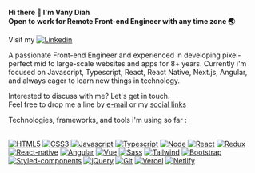 <b>Hi there 👋 I'm Vany Diah</b> </br>
<b>Open to work for Remote Front-end Engineer with any time zone 🌏 </b>

Visit my [![Linkedin](https://img.shields.io/badge/-LinkedIn-blue?style=flat&logo=Linkedin&logoColor=white&link=https://www.linkedin.com/in/vanydiah/)](https://www.linkedin.com/in/vanydiah/)

A passionate Front-end Engineer and experienced in developing pixel-perfect mid to large-scale websites and apps for 8+ years. Currently i'm focused on Javascript, Typescript, React, React Native, Next.js, Angular, and always eager to learn new things in technology.

Interested to discuss with me? Let's get in touch.<br />
Feel free to drop me a line by [e-mail](mailto:vanydiah17@gmail.com) or my [social links](https://vanydiah.carrd.co)

Technologies, frameworks, and tools i'm using so far : <br /> <br />

[![HTML5](https://img.shields.io/badge/HTML5-E34F26?style=for-the-badge&logo=html5&logoColor=white)]()
[![CSS3](https://img.shields.io/badge/CSS3-1572B6?style=for-the-badge&logo=css3&logoColor=white)]()
[![Javascript](https://img.shields.io/badge/JavaScript-323330?style=for-the-badge&logo=javascript&logoColor=F7DF1E)]()
[![Typescript](https://img.shields.io/badge/TypeScript-007ACC?style=for-the-badge&logo=typescript&logoColor=white)]()
[![Node](https://img.shields.io/badge/Node.js-43853D?style=for-the-badge&logo=node.js&logoColor=white)]()
[![React](https://img.shields.io/badge/React-20232A?style=for-the-badge&logo=react&logoColor=61DAFB)]()
[![Redux](https://img.shields.io/badge/Redux-593D88?style=for-the-badge&logo=redux&logoColor=white)]()
[![React-native](https://img.shields.io/badge/React_Native-20232A?style=for-the-badge&logo=react&logoColor=61DAFB)]()
[![Angular](https://img.shields.io/badge/Angular-DD0031?style=for-the-badge&logo=angular&logoColor=white)]()
[![Vue](https://img.shields.io/badge/Vue.js-35495E?style=for-the-badge&logo=vue.js&logoColor=4FC08D)]()
[![Sass](https://img.shields.io/badge/Sass-CC6699?style=for-the-badge&logo=sass&logoColor=white)]()
[![Tailwind](https://img.shields.io/badge/Tailwind_CSS-38B2AC?style=for-the-badge&logo=tailwind-css&logoColor=white)]()
[![Bootstrap](https://img.shields.io/badge/Bootstrap-563D7C?style=for-the-badge&logo=bootstrap&logoColor=white)]()
[![Styled-components](https://img.shields.io/badge/styled--components-DB7093?style=for-the-badge&logo=styled-components&logoColor=white)]()
[![jQuery](https://img.shields.io/badge/jQuery-0769AD?style=for-the-badge&logo=jquery&logoColor=white)]()
[![Git](https://img.shields.io/badge/GIT-E44C30?style=for-the-badge&logo=git&logoColor=white)]()
[![Vercel](https://img.shields.io/badge/Vercel-000000?style=for-the-badge&logo=vercel&logoColor=white)]()
[![Netlify](https://img.shields.io/badge/Netlify-00C7B7?style=for-the-badge&logo=netlify&logoColor=white)]()
[![]()]()
[![]()]()
[![]()]()

<!--
**vanydiah/vanydiah** is a ✨ _special_ ✨ repository because its `README.md` (this file) appears on your GitHub profile.

Here are some ideas to get you started:

- 🔭 I’m currently working on ...
- 🌱 I’m currently learning ...
- 👯 I’m looking to collaborate on ...
- 🤔 I’m looking for help with ...
- 💬 Ask me about ...
- 📫 How to reach me: ...
- 😄 Pronouns: ...
- ⚡ Fun fact: ...
-->
